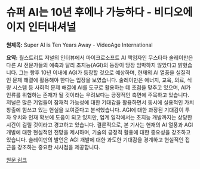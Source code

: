 # 슈퍼 AI는 10년 후에나 가능하다 - 비디오에이지 인터내셔널

**원제목:** Super AI is Ten Years Away - VideoAge International

**요약:** 월스트리트 저널의 인터뷰에서 마이크로소프트 AI 책임자인 무스타파 술레이만은 다른 AI 전문가들의 예측과 달리 초지능(AGI)의 등장이 당장 임박하지 않았다고 밝혔습니다.  그는 향후 10년 이내에 AGI가 등장할 것으로 예상하며, 현재의 AI 열풍을 실질적인 문제 해결에 활용해야 한다는 입장을 보였습니다.  술레이만은 에너지, 교육, 의료, 식량 시스템 등 사회적 문제 해결에 AI를 도구로 활용하는 데 초점을 맞추고 있으며,  AI가 인류를 위협하는 존재가 될 것이라는 우려보다는 긍정적인 측면에 주목하고 있습니다.  저널은 많은 기업들이 잠재적 가능성에 대한 기대감을 활용하면서 동시에 실용적인 가치 창출에 힘쓰고 있는 현실을 보여준다고 분석했습니다.  AGI에 대한 과장된 기대감이 투자 유치와 인재 확보에 도움이 되고 있지만,  업계 일각에서는 초지능 개발까지는 상당한 시간이 걸릴 것이라고 경고하고 있습니다.  결론적으로,  본 기사는 현재의 AI 열풍과  AGI 개발에 대한 현실적인 전망을 제시하며, 기술의 긍정적 활용에 대한 중요성을 강조하고 있습니다.  술레이만의 발언은  AGI 개발에 대한 과도한 기대감을 경계하고 현실적인 접근을 강조하는 중요한 시사점을 제공합니다.

[원문 링크](https://www.videoageinternational.net/2025/07/21/news/super-ai-is-10-years-away/)
